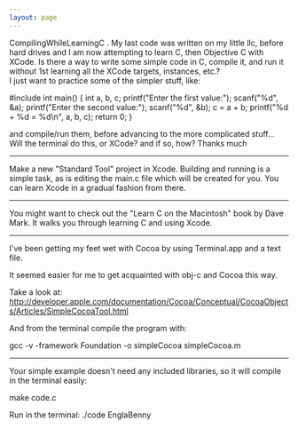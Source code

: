 ```yaml
---
layout: page
---
```


CompilingWhileLearningC .  My last code was written on my little llc, before hard drives  and I am now attempting to learn C, then Objective C with XCode.  Is there a way to  write some simple code in C, compile it, and run it without 1st learning all the XCode targets, instances, etc.?  
I just want to practice some of the simpler stuff, like:

    
#include 
int main()
{
    int a, b, c;
    printf("Enter the first value:");
    scanf("%d", &a);
    printf("Enter the second value:");
    scanf("%d", &b);
    c = a + b;
    printf("%d + %d = %d\n", a, b, c);
    return 0;
}


and compile/run them, before advancing to the more complicated stuff...
Will the terminal do this, or XCode? and if so, how?
Thanks much

----

Make a new "Standard Tool" project in Xcode. Building and running is a simple task, as is editing the main.c file which will be created for you. You can learn Xcode in a gradual fashion from there.

----

You might want to check out the "Learn C on the Macintosh" book by Dave Mark.  It walks you through learning C and using Xcode.

----

I've been getting my feet wet with Cocoa by using Terminal.app and a text file.

It seemed easier for me to get acquainted with obj-c and Cocoa this way.

Take a look at:
http://developer.apple.com/documentation/Cocoa/Conceptual/CocoaObjects/Articles/SimpleCocoaTool.html

And from the terminal compile the program with:

gcc -v -framework Foundation -o simpleCocoa simpleCocoa.m

----
Your simple example doesn't need any included libraries, so it will compile in the terminal easily:
    
make code.c

Run in the terminal: ./code
EnglaBenny
